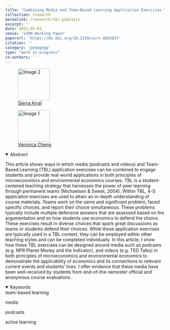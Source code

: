 ```yaml
---
title: "Combining Media and Team-Based Learning Application Exercises to Engage Students"
collection: research
permalink: /research/tbl-podcasts
excerpt: ''
date: 2022-05-03
venue: 'SSRN Working Paper'
paperurl: 'https://dx.doi.org/10.2139/ssrn.4083837'
citation: ''
category: 'pedagogy'
type: "work in progress"
co-authors: ''
---
```


<body>
<div class="image-container">
        <figure>
            <img src="/images/co-authors/sierra_arral.png" alt="Image 2" width="100" height="auto">
            <figcaption><a href="https://www.linkedin.com/in/sierra-arral/" target="_blank">Sierra Arral</a></figcaption>
        </figure>
        <figure>
            <img src="/images/co-authors/veronica_cheng.png" alt="Image 1" width="100" height="auto">
            <figcaption><a href="https://www.linkedin.com/in/veronica-cheng/" target="_blank">Veronica Cheng</a></figcaption>
        </figure>
        <!-- Add more images as needed -->
    </div>
</body>


<details open>
<summary>
Abstract
</summary>

<p>
This article shows ways in which media (podcasts and videos) and Team-Based Learning (TBL) application exercises can be combined to engage students and provide real-world applications in both principles of microeconomics and environmental economics courses. TBL is a student-centered teaching strategy that harnesses the power of peer learning through permanent teams (Michaelsen & Sweet, 2004). Within TBL, 4-S application exercises are used to attain an in-depth understanding of course materials. Teams work on the same and significant problem, faced specific choices, and report their choice simultaneous. These problems typically include multiple defensive answers that are assessed based on the argumentation and on how students use economics to defend the choice. These exercises result in diverse choices that spark great discussions as teams or students defend their choices. While these application exercises are typically used in a TBL context, they can be employed within other teaching styles and can be completed individually. In this article, I show how these TBL exercises can be designed around media such as podcasts (e.g. NPR Planet Money and the Indicator), and videos (e.g. TED Talks) in both principles of microeconomics and environmental economics to demonstrate the applicability of economics and its connections to relevant current events and students’ lives. I offer evidence that these media have been well-received by students from end-of-the-semester official and anonymous course evaluations.
</p>

</details>

<details open>
<summary>
Keywords
</summary>
team-based learning<br>

media <br>

podcasts <br>

active learning <br>

<br>

</details>

